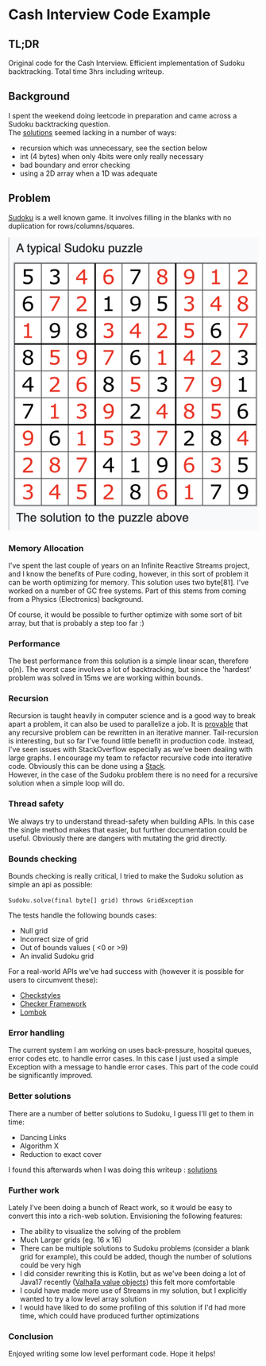 # Cash Interview Code Example

## TL;DR
Original code for the Cash Interview.  Efficient implementation of Sudoku backtracking.  Total time 3hrs including writeup.

## Background
I spent the weekend doing leetcode in preparation and came across a Sudoku backtracking question.  
The [solutions](https://www.baeldung.com/java-sudoku) seemed lacking in a number of ways:

- recursion which was unnecessary, see the section below
- int (4 bytes) when only 4bits were only really necessary
- bad boundary and error checking
- using a 2D array when a 1D was adequate

## Problem
[Sudoku](https://en.wikipedia.org/wiki/Sudoku) is a well known game.  It involves filling in the blanks with no duplication for
rows/columns/squares.

![Sudoku](Sudoku.png)

### Memory Allocation
I've spent the last couple of years on an Infinite Reactive Streams project, and I know the benefits of Pure coding,
however, in this sort of problem it can be worth optimizing for memory.  This solution uses two byte[81].  I've 
worked on a number of GC free systems.  Part of this stems from coming from a Physics (Electronics) background.

Of course, it would be possible to further optimize with some sort of bit array, but that is probably a step too far :)

### Performance
The best performance from this solution is a simple linear scan, therefore o(n).  The worst case involves a lot of 
backtracking, but since the 'hardest' problem was solved in 15ms we are working within bounds.

### Recursion
Recursion is taught heavily in computer science and is a good way to break apart a problem, it can also be used to 
parallelize a job.  It is [provable](https://en.wikipedia.org/wiki/Church%E2%80%93Turing_thesis) that any
recursive problem can be rewritten in an iterative manner.  Tail-recursion is interesting, but so far I've found little
benefit in production code.  Instead, I've seen issues with StackOverflow especially as we've been dealing with large
graphs.  I encourage my team to refactor recursive code into iterative code.  Obviously this can be done using a 
[Stack](https://docs.oracle.com/en/java/javase/11/docs/api/java.base/java/util/ArrayDeque.html).  
However, in the case of the Sudoku problem there is no need for a recursive solution when a simple loop will do.

### Thread safety
We always try to understand thread-safety when building APIs.  In this case the single method makes that easier, but 
further documentation could be useful.  Obviously there are dangers with mutating the grid directly.

### Bounds checking
Bounds checking is really critical, I tried to make the Sudoku solution as simple an api as possible:

`Sudoku.solve(final byte[] grid) throws GridException`

The tests handle the following bounds cases:

- Null grid
- Incorrect size of grid
- Out of bounds values ( <0 or >9)
- An invalid Sudoku grid

For a real-world APIs we've had success with (however it is possible for users to circumvent these): 

- [Checkstyles](https://checkstyle.sourceforge.io/)
- [Checker Framework](https://checkerframework.org/)
- [Lombok](https://projectlombok.org/features/NonNull)

### Error handling
The current system I am working on uses back-pressure, hospital queues, error codes etc. to handle error cases.
In this case I just used a simple Exception with a message to handle error cases.  This part of the code could be 
significantly improved.

### Better solutions
There are a number of better solutions to Sudoku, I guess I'll get to them in time:

- Dancing Links
- Algorithm X
- Reduction to exact cover

I found this afterwards when I was doing this writeup : [solutions](https://medium.com/optima-blog/solving-sudoku-fast-702912c13307)

### Further work
Lately I've been doing a bunch of React work, so it would be easy to convert this into a rich-web solution.
Envisioning the following features:

- The ability to visualize the solving of the problem
- Much Larger grids (eg. 16 x 16)
- There can be multiple solutions to Sudoku problems (consider a blank grid for example), this could be added, though the number of solutions could be very high
- I did consider rewriting this is Kotlin, but as we've been doing a lot of Java17 recently ([Valhalla value objects](https://openjdk.java.net/jeps/8277163)) this felt more comfortable
- I could have made more use of Streams in my solution, but I explicitly wanted to try a low level array solution
- I would have liked to do some profiling of this solution if I'd had more time, which could have produced further optimizations

### Conclusion
Enjoyed writing some low level performant code.  Hope it helps!



